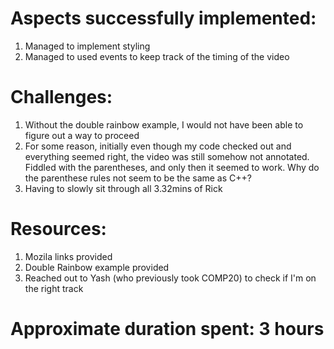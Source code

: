 # Aspects successfully implemented:
1. Managed to implement styling
2. Managed to used events to keep track of the timing of the video

# Challenges:
1. Without the double rainbow example, I would not have been able to figure out a way to proceed
2. For some reason, initially even though my code checked out and everything seemed right, the video was still somehow not annotated. Fiddled with the parentheses, and only then it seemed to work. Why do the parenthese rules not seem to be the same as C++?
3. Having to slowly sit through all 3.32mins of Rick

# Resources:
1. Mozila links provided 
2. Double Rainbow example provided
3. Reached out to Yash (who previously took COMP20) to check if I'm on the right track

# Approximate duration spent: 3 hours
